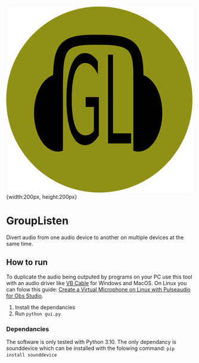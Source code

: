 ![Alt text](./GroupListenIcon.png "Grouplisten icon") {width:200px, height:200px}
# GroupListen
Divert audio from one audio device to another on multiple devices at the same time.
## How to run
To duplicate the audio being outputed by programs on your PC use this tool with an audio driver like [VB Cable](https://vb-audio.com/Cable/) for Windows and MacOS.
On Linux you can folow this guide: [Create a Virtual Microphone on Linux with Pulseaudio for Obs Studio](https://www.youtube.com/watch?v=Goeucg7A9qE).
1. Install the dependancies
3. Run `python gui.py`
### Dependancies
The software is only tested with Python 3.10.
The only dependancy is sounddevice which can be installed with the folowing command:
`pip install sounddevice`
